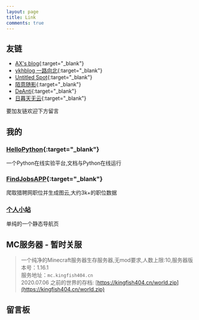 ```yaml
---
layout: page
title: Link
comments: true
---
```


## 友链

* [AX's blog](https://xgpax.top){:target="_blank"}
* [ykhblog 一路向北](https://khany.top){:target="_blank"}
* [Untitled Spot](https://untitled.pw/){:target="_blank"}
* [陌意随影](http://moyisuiying.com/){:target="_blank"}
* [DeAnti](http://deanti.wang/){:target="_blank"}
* [日暮天无云](https://shandianchengzi.gitee.io/){:target="_blank"}

要加友链欢迎下方留言

## 我的

### [HelloPython](https://study.kingfish404.cn){:target="_blank"}
一个Python在线实验平台,文档与Python在线运行

### [FindJobsAPP](https://blog.achacker.com/FindJobsApp/){:target="_blank"}
爬取猎聘网职位并生成图云,大约3k+的职位数据

### [个人小站](https://kingfish404.cn)
单纯的一个静态导航页

## MC服务器 - 暂时关服

>一个纯净的Minecraft服务器生存服务器,无mod要求,人数上限:10,服务器版本号：1.16.1  
>服务地址：`mc.kingfish404.cn`  
>2020.07.06 之前的世界的存档: [https://kingfish404.cn/world.zip](https://kingfish404.cn/world.zip)

## 留言板